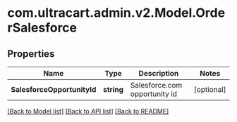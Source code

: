 # com.ultracart.admin.v2.Model.OrderSalesforce
## Properties

Name | Type | Description | Notes
------------ | ------------- | ------------- | -------------
**SalesforceOpportunityId** | **string** | Salesforce.com opportunity id | [optional] 


[[Back to Model list]](../README.md#documentation-for-models) [[Back to API list]](../README.md#documentation-for-api-endpoints) [[Back to README]](../README.md)


